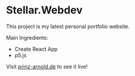 # Stellar.Webdev

This project is my latest personal portfolio website.

Main Ingredients:
* Create React App
* p5.js

Visit [prinz-arnold.de](https://www.prinz-arnold.de) to see it live!